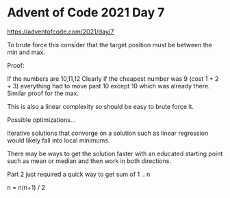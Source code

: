 # Advent of Code 2021 Day 7

https://adventofcode.com/2021/day/7

To brute force this consider that the target position must be between the min and max.

Proof:

If the numbers are 10,11,12
Clearly if the cheapest number was 9 (cost 1 + 2 + 3) everything had to move past 10 except 
10 which was already there. Similar proof for the max.

This is also a linear complexity so should be easy to brute force it.

Possible optimizations...

Iterative solutions that converge on a solution such as linear regression would likely fall into local minimums.

There may be ways to get the solution faster with an educated starting point such as mean or median and then work in both directions.

Part 2 just required a quick way to get sum of 1 .. n

n = n(n+1) / 2